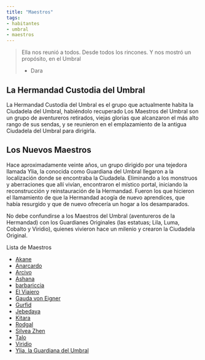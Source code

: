 ```yaml
---
title: "Maestros"
tags:
- habitantes
- umbral
- maestros
---
```


> Ella nos reunió a todos. Desde todos los rincones. Y nos mostró un propósito, en el Umbral
> 
> -   Dara

## La Hermandad Custodia del Umbral

La Hermandad Custodia del Umbral es el grupo que actualmente habita la Ciudadela del Umbral, habiéndolo recuperado Los Maestros del Umbral son un grupo de aventureros retirados, viejas glorias que alcanzaron el más alto rango de sus sendas, y se reunieron en el emplazamiento de la antigua Ciudadela del Umbral para dirigirla.

## Los Nuevos Maestros

Hace aproximadamente veinte años, un grupo dirigido por una tejedora llamada Ylia, la conocida como Guardiana del Umbral llegaron a la localización donde se encontraba la Ciudadela. Eliminando a los monstruos y aberraciones que allí vivían, encontraron el místico portal, iniciando la reconstrucción y reinstauración de la Hermandad. Fueron los que hicieron el llamamiento de que la Hermandad acogía de nuevo aprendices, que había resurgido y que de nuevo ofrecería un hogar a los desamparados.

No debe confundirse a los Maestros del Umbral (aventureros de la Hermandad) con los Guardianes Originales (las estatuas; Lila, Luma, Cobalto y Viridio), quienes vivieron hace un milenio y crearon la Ciudadela Original.

Lista de Maestros
- [Akane](Habitantes/Maestros/akane.md)
- [Anarcardo](Habitantes/Maestros/anarcardo.md)
- [Arcivo](Habitantes/Maestros/arcivo.md)
- [Ashana](Habitantes/Maestros/ashana.md)
- [barbariccia](Habitantes/Maestros/barbariccia.md)
- [El Viajero](Habitantes/Maestros/el-viajero.md)
- [Gauda von Eigner](Habitantes/Maestros/gauda-von-eigner.md)
- [Gurfid](Habitantes/Maestros/gurfid.md)
- [Jebedaya](Habitantes/Maestros/jebedaya.md)
- [Kitara](Habitantes/Maestros/kitara.md)
- [Rodgal](Habitantes/Maestros/rodgal.md)
- [Silvea Zhen](Habitantes/Maestros/silvea-zhen.md)
- [Talo](Habitantes/Maestros/talo.md)
- [Viridio](Habitantes/Maestros/viridio.md)
- [Ylia, la Guardiana del Umbral](Habitantes/Maestros/ylia-la-guardiana-del-umbral.md)